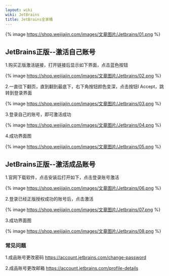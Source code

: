 ```yaml
---
layout: wiki
wiki: JetBrains
title: JetBrains全家桶
---
```



{% image https://shop.weijiajin.com/images/文章图片/Jetbrains/01.png %}

## JetBrains正版--激活自己账号

1.购买正版激活链接，打开链接后显示如下界面，点击蓝色按钮

{% image https://shop.weijiajin.com/images/文章图片/Jetbrains/02.png %}

2.一直往下翻页，直到翻到最底下，右下角按钮颜色变深，点击按钮I Accept，跳转到登录界面

{% image https://shop.weijiajin.com/images/文章图片/Jetbrains/03.png %}

3.登录自己的账号，即可激活成功

{% image https://shop.weijiajin.com/images/文章图片/Jetbrains/04.png %}

4.成功界面图

{% image https://shop.weijiajin.com/images/文章图片/Jetbrains/05.png %}



## JetBrains正版--激活成品账号

1.官网下载软件，点击安装后打开如下，点击登录账号激活

{% image https://shop.weijiajin.com/images/文章图片/Jetbrains/06.png %}

2.登录已经正版授权成功的账号后，点击激活

{% image https://shop.weijiajin.com/images/文章图片/Jetbrains/07.png %}

3.成功界面图

{% image https://shop.weijiajin.com/images/文章图片/Jetbrains/08.png %}



### 常见问题

 1.成品账号更改密码
https://account.jetbrains.com/change-password

 2.成品账号更改邮箱
https://account.jetbrains.com/profile-details
